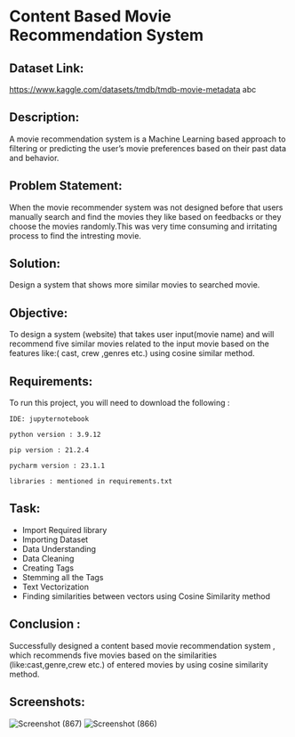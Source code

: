 
# Content Based Movie Recommendation System





## Dataset Link:
https://www.kaggle.com/datasets/tmdb/tmdb-movie-metadata
abc
## Description:
A movie recommendation system is a Machine Learning based approach to filtering or predicting the user’s movie preferences based on their past data and behavior.


## Problem Statement:
When the movie recommender system was not designed before that users manually search and find the movies they like based on feedbacks or they choose the movies randomly.This was very time consuming and irritating process to find the intresting movie.
## Solution:
Design a system that shows more similar movies to searched movie.
## Objective:
To design a system (website) that takes user input(movie name) and will recommend five similar movies related to the input movie based on the features like:( cast, crew ,genres etc.) using cosine similar method.
## Requirements:

To run this project, you will need to download the following :

`IDE: jupyternotebook`

`python version : 3.9.12`

`pip version : 21.2.4`

`pycharm version : 23.1.1`

`libraries : mentioned in requirements.txt`


## Task:
- Import Required library
- Importing Dataset
- Data Understanding
- Data Cleaning 
- Creating Tags
- Stemming all the Tags
- Text Vectorization 
- Finding similarities between vectors using Cosine Similarity method
## Conclusion :
Successfully designed a content based movie recommendation system , which recommends  five movies based on the similarities (like:cast,genre,crew etc.) of entered movies by using cosine similarity method.
## Screenshots:


![Screenshot (867)](https://user-images.githubusercontent.com/113137065/236396403-44a4430c-c44a-4fdf-9323-0aceaf25a769.png)
![Screenshot (866)](https://user-images.githubusercontent.com/113137065/236396431-b1c4e062-c07e-4a6a-978e-c92baeb7b795.png)




